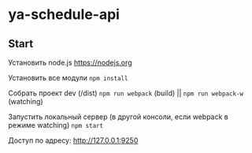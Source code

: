 # ya-schedule-api

## Start 

Установить node.js
https://nodejs.org

Установить все модули
``npm install``

Собрать проект dev (/dist)
``npm run webpack`` (build) || ``npm run webpack-w`` (watching)

Запустить локальный сервер (в другой консоли, если webpack в режиме watching)
``npm start``

Доступ по адресу:
http://127.0.0.1:9250